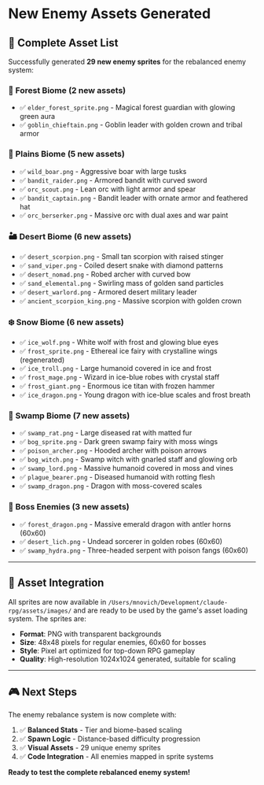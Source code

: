 # New Enemy Assets Generated

## 🎨 **Complete Asset List**

Successfully generated **29 new enemy sprites** for the rebalanced enemy system:

### **🌲 Forest Biome (2 new assets)**
- ✅ `elder_forest_sprite.png` - Magical forest guardian with glowing green aura
- ✅ `goblin_chieftain.png` - Goblin leader with golden crown and tribal armor

### **🌾 Plains Biome (5 new assets)**
- ✅ `wild_boar.png` - Aggressive boar with large tusks
- ✅ `bandit_raider.png` - Armored bandit with curved sword
- ✅ `orc_scout.png` - Lean orc with light armor and spear
- ✅ `bandit_captain.png` - Bandit leader with ornate armor and feathered hat
- ✅ `orc_berserker.png` - Massive orc with dual axes and war paint

### **🏜️ Desert Biome (6 new assets)**
- ✅ `desert_scorpion.png` - Small tan scorpion with raised stinger
- ✅ `sand_viper.png` - Coiled desert snake with diamond patterns
- ✅ `desert_nomad.png` - Robed archer with curved bow
- ✅ `sand_elemental.png` - Swirling mass of golden sand particles
- ✅ `desert_warlord.png` - Armored desert military leader
- ✅ `ancient_scorpion_king.png` - Massive scorpion with golden crown

### **❄️ Snow Biome (6 new assets)**
- ✅ `ice_wolf.png` - White wolf with frost and glowing blue eyes
- ✅ `frost_sprite.png` - Ethereal ice fairy with crystalline wings (regenerated)
- ✅ `ice_troll.png` - Large humanoid covered in ice and frost
- ✅ `frost_mage.png` - Wizard in ice-blue robes with crystal staff
- ✅ `frost_giant.png` - Enormous ice titan with frozen hammer
- ✅ `ice_dragon.png` - Young dragon with ice-blue scales and frost breath

### **🐸 Swamp Biome (7 new assets)**
- ✅ `swamp_rat.png` - Large diseased rat with matted fur
- ✅ `bog_sprite.png` - Dark green swamp fairy with moss wings
- ✅ `poison_archer.png` - Hooded archer with poison arrows
- ✅ `bog_witch.png` - Swamp witch with gnarled staff and glowing orb
- ✅ `swamp_lord.png` - Massive humanoid covered in moss and vines
- ✅ `plague_bearer.png` - Diseased humanoid with rotting flesh
- ✅ `swamp_dragon.png` - Dragon with moss-covered scales

### **👑 Boss Enemies (3 new assets)**
- ✅ `forest_dragon.png` - Massive emerald dragon with antler horns (60x60)
- ✅ `desert_lich.png` - Undead sorcerer in golden robes (60x60)
- ✅ `swamp_hydra.png` - Three-headed serpent with poison fangs (60x60)

---

## 📁 **Asset Integration**

All sprites are now available in `/Users/mnovich/Development/claude-rpg/assets/images/` and are ready to be used by the game's asset loading system. The sprites are:

- **Format**: PNG with transparent backgrounds
- **Size**: 48x48 pixels for regular enemies, 60x60 for bosses
- **Style**: Pixel art optimized for top-down RPG gameplay
- **Quality**: High-resolution 1024x1024 generated, suitable for scaling

---

## 🎮 **Next Steps**

The enemy rebalance system is now complete with:
1. ✅ **Balanced Stats** - Tier and biome-based scaling
2. ✅ **Spawn Logic** - Distance-based difficulty progression  
3. ✅ **Visual Assets** - 29 unique enemy sprites
4. ✅ **Code Integration** - All enemies mapped in sprite systems

**Ready to test the complete rebalanced enemy system!**
